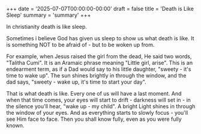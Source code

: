 +++
date = '2025-07-07T00:00:00-00:00'
draft = false
title = 'Death is Like Sleep'
summary = 'summary'
+++

In christianity death is like sleep.

Sometimes i believe God has given us sleep to show us what death is like.
It is something NOT to be afraid of - but to be woken up from.

For example, when Jesus raised the girl from the dead, He said two words, "Talitha Cumi".
It is an Aramaic phrase meaning "Little girl, arise". This is an endearment term,
as if a Dad would say to his little daughter, 
"sweety - it's time to wake up". The sun shines brightly in through the window,
and the dad says, "sweety - wake up, it's time to start your day".

That is what death is like. Every one of us will have a last moment.
And when that time comes, your eyes will start to drift - darkness will set in - 
in the silence you'll hear, "wake up - my child".
A bright Light shines in through the window of your eyes.
And as everything starts to slowly focus - you'll see Him face to face.
Then you shall know fully, even as you were fully known.
